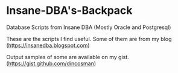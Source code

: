 # Insane-DBA's-Backpack
Database Scripts from Insane DBA (Mostly Oracle and Postgresql)

These are the scripts I find useful. Some of them are from my blog (https://insanedba.blogspot.com)

Output samples of some are available on my gist. (https://gist.github.com/dincosman)
